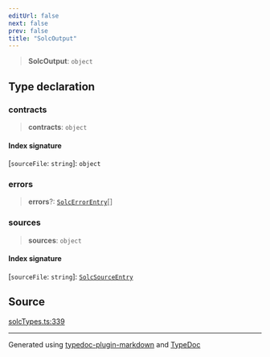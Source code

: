 ```yaml
---
editUrl: false
next: false
prev: false
title: "SolcOutput"
---
```


> **SolcOutput**: `object`

## Type declaration

### contracts

> **contracts**: `object`

#### Index signature

 \[`sourceFile`: `string`\]: `object`

### errors

> **errors**?: [`SolcErrorEntry`](/reference/tevm/solc/type-aliases/solcerrorentry/)[]

### sources

> **sources**: `object`

#### Index signature

 \[`sourceFile`: `string`\]: [`SolcSourceEntry`](/reference/tevm/solc/type-aliases/solcsourceentry/)

## Source

[solcTypes.ts:339](https://github.com/evmts/tevm-monorepo/blob/main/bundler-packages/solc/src/solcTypes.ts#L339)

***
Generated using [typedoc-plugin-markdown](https://www.npmjs.com/package/typedoc-plugin-markdown) and [TypeDoc](https://typedoc.org/)
